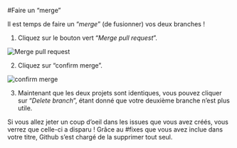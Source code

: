 #Faire un “merge”

Il est temps de faire un “_merge_” (de fusionner) vos deux branches !

1. Cliquez sur le bouton vert “_Merge pull request_”.

![Merge pull request](https://help.github.com/assets/images/help/pull_requests/merge_box/pullrequest-mergebutton.png)

2. Cliquez sur “confirm merge”.

![confirm merge](https://help.github.com/assets/images/help/pull_requests/merge_box/pullrequest-confirmmerge.png)

3. Maintenant que les deux projets sont identiques, vous pouvez cliquer sur “_Delete branch_”, étant donné que votre deuxième branche n’est plus utile. 

Si vous allez jeter un coup d’oeil dans les issues que vous avez créés, vous verrez que celle-ci a disparu ! Grâce au #fixes que vous avez inclue dans votre titre, Github s’est chargé de la supprimer tout seul.







